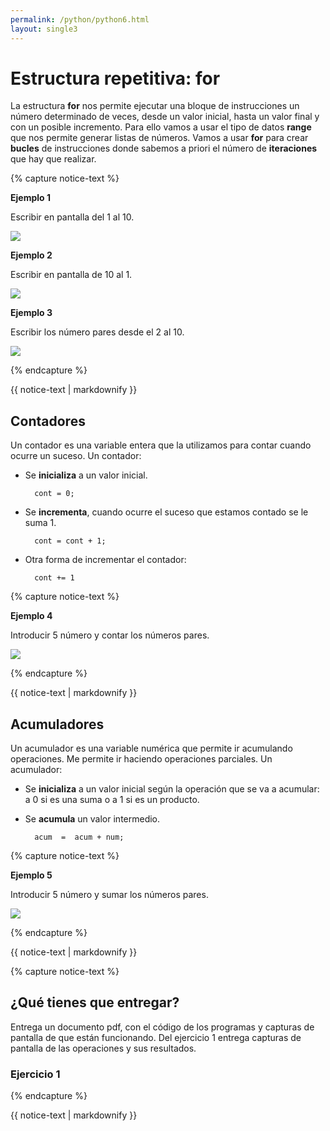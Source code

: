 ```yaml
---
permalink: /python/python6.html
layout: single3
---
```


# Estructura repetitiva: for

La estructura **for** nos permite ejecutar una bloque de instrucciones un número determinado de veces, desde un valor inicial, hasta un valor final y con un posible incremento. Para ello vamos a usar el tipo de datos **range** que nos permite generar listas de números. Vamos a usar **for** para crear **bucles** de instrucciones donde sabemos a priori el número de **iteraciones** que hay que realizar.

{% capture notice-text %}

**Ejemplo 1**

Escribir en pantalla del 1 al 10.

![ ](../lmgs/hlc2324/img/img1_p6.png)

**Ejemplo 2**

Escribir en pantalla de 10 al 1.

![ ](../lmgs/hlc2324/img/img2_p6.png)

**Ejemplo 3**

Escribir los número pares desde el 2 al 10.

![ ](../lmgs/hlc2324/img/img3_p6.png)


{% endcapture %}<div class="notice--info">{{ notice-text | markdownify }}</div>

## Contadores

Un contador es una variable entera que la utilizamos para contar cuando ocurre un suceso. Un contador:

* Se **inicializa** a un valor inicial.

		cont = 0;

* Se **incrementa**, cuando ocurre el suceso que estamos contado se le suma 1.

		cont = cont + 1;

* Otra forma de incrementar el contador:

        cont += 1


{% capture notice-text %}

**Ejemplo 4**

Introducir 5 número y contar los números pares.

![ ](../lmgs/hlc2324/img/img4_p6.png)

{% endcapture %}<div class="notice--info">{{ notice-text | markdownify }}</div>

## Acumuladores

Un acumulador es una variable numérica que permite ir acumulando operaciones. Me permite ir haciendo operaciones parciales. Un acumulador:

* Se **inicializa** a un valor inicial según la operación que se va a acumular: a 0 si es una suma o a 1 si es un producto.
* Se **acumula** un valor intermedio.
		
		acum  =  acum + num;

{% capture notice-text %}

**Ejemplo 5**

Introducir 5 número y sumar los números pares.

![ ](../lmgs/hlc2324/img/img5_p6.png)

{% endcapture %}<div class="notice--info">{{ notice-text | markdownify }}</div>


{% capture notice-text %}

## ¿Qué tienes que entregar?

Entrega un documento pdf, con el código de los programas y capturas de pantalla de que están funcionando. Del ejercicio 1 entrega capturas de pantalla de las operaciones y sus resultados.

### Ejercicio 1


{% endcapture %}<div class="notice--info">{{ notice-text | markdownify }}</div>
